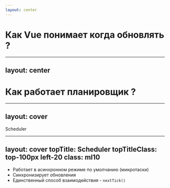 ```yaml
---
layout: center
---
```


<h1 text="4xl!">Как Vue понимает когда обновлять ?</h1>

---
layout: center
---

<h1 text="4xl!">Как работает планировщик ?</h1>

---
layout: cover
---

<Stepper :steps="[{
  opacityClass: 'opacity-0',
  scheduler: '',
  sync: 'prms-hidden',
  pre: 'prms-hidden',
  post: 'prms-hidden',
  dom: 'prms-hidden',
}, {
  opacityClass: 'opacity-20',
  scheduler: 'opacity-50 scale-50 blur-2',
  pre: '',
  post: '',
  sync: ''
}, {
  scheduler: 'prms-hidden',
  dom: '',
}
]" v-slot="config">
  <div>
    <AtomCard :class="[config.scheduler, $clicks > 1 ? 'position-500_180': 'position-490_260']" title="Scheduler" />
    <AtomCard :class="[config.sync, $clicks > 1 ? 'position-280_250 border-red/60 bg-red/40': 'position-300_110']" title="Sync" />
  </div>
  <div>
    <AtomCard :class="[config.pre, $clicks > 1 ? 'position-544_200': 'position-200_400']" title="Pre" />
    <AtomCard :class="[config.post, $clicks > 1 ? 'position-544_360': 'position-700_100']" title="Post" />
    <AtomCard class="position-680_276" :class="config.dom" title="DOM" color="purple" />
  </div>
</Stepper>

<div
    absolute w-100 h-100 left-100 top-14 border="~ blue/60 rounded-full"
    bg-blue:10 text-xl text-blue flex="~ items-start justify-center"
    p8
    v-click="2"
  >
    <div transition-all duration-400 text-center>
        <span transition-all duration-400>Scheduler</span>
    </div>
</div>

---
layout: cover
topTitle: Scheduler
topTitleClass: top-100px left-20
class: ml10
---

<v-clicks>

- Работает в асинхронном режиме по умолчанию (микротаски)
- Синхронизирует обновления
- Единственный способ взаимодействия - `nextTick()`

</v-clicks>